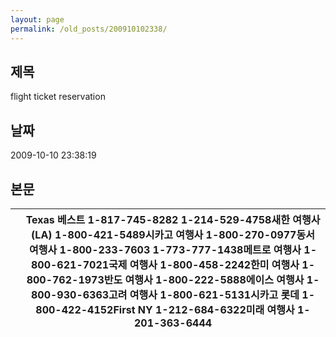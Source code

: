 ```yaml
---
layout: page
permalink: /old_posts/200910102338/
---
```


## 제목
flight ticket reservation

## 날짜
2009-10-10 23:38:19

## 본문
|  | Texas 베스트 1-817-745-8282 1-214-529-4758새한 여행사(LA) 1-800-421-5489시카고 여행사 1-800-270-0977동서 여행사 1-800-233-7603 1-773-777-1438메트로 여행사 1-800-621-7021국제 여행사 1-800-458-2242한미 여행사 1-800-762-1973반도 여행사 1-800-222-5888에이스 여행사 1-800-930-6363고려 여행사 1-800-621-5131시카고 롯데 1-800-422-4152First NY 1-212-684-6322미래 여행사 1-201-363-6444 |
| --- | --- |